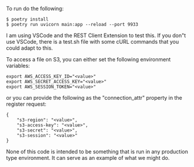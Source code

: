 To run do the following:

```
$ poetry install
$ poetry run uvicorn main:app --reload --port 9933
```

I am using VSCode and the REST Client Extension to test this. If you don"t use VSCode, there is a test.sh file with some cURL commands that you could adapt to this.

To access a file on S3, you can either set the following environment variables:

```
export AWS_ACCESS_KEY_ID="<value>"
export AWS_SECRET_ACCESS_KEY="<value>"
export AWS_SESSION_TOKEN="<value>"
```

or you can provide the following as the "connection_attr" property in the register request:

```
{
    "s3-region": "<value>",
    "s3-access-key": "<value>",
    "s3-secret": "<value>",
    "s3-session": "<value>"
}
```

None of this code is intended to be something that is run in any production type environment. It can serve as an example of what we might do.
